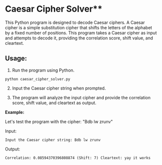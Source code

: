 # Caesar Cipher Solver**

This Python program is designed to decode Caesar ciphers. A Caesar cipher is a simple substitution cipher that shifts the letters of the alphabet by a fixed number of positions. This program takes a Caesar cipher as input and attempts to decode it, providing the correlation score, shift value, and cleartext.

## Usage:

1. Run the program using Python.

```shell
python caesar_cipher_solver.py
```

2. Input the Caesar cipher string when prompted.

3. The program will analyze the input cipher and provide the correlation score, shift value, and cleartext as output.

**Example:**

Let's test the program with the cipher: "Bdb lw zrunv"

Input:
```shell
Input the Caesar cipher string: Bdb lw zrunv
```

Output:
```shell
Correlation: 0.08594370396808874 (Shift: 7) Cleartext: yay it works
```